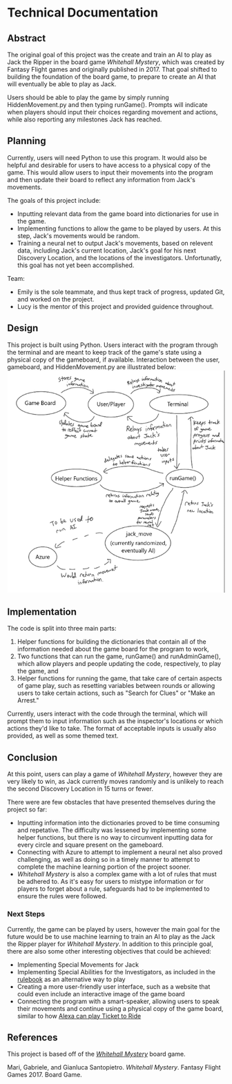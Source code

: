 # Technical Documentation

## Abstract
The original goal of this project was the create and train an AI to play as Jack the Ripper in the board game *Whitehall Mystery*, which was created by Fantasy Flight games and originally published in 2017. That goal shifted to building the foundation of the board game, to prepare to create an AI that will eventually be able to play as Jack.

Users should be able to play the game by simply running HiddenMovement.py and then typing runGame(). Prompts will indicate when players should input their choices regarding movement and actions, while also reporting any milestones Jack has reached.

## Planning
Currently, users will need Python to use this program. It would also be helpful and desirable for users to have access to a physical copy of the game. This would allow users to input their movements into the program and then update their board to reflect any information from Jack's movements.

The goals of this project include:
- Inputting relevant data from the game board into dictionaries for use in the game.
- Implementing functions to allow the game to be played by users. At this step, Jack's movements would be random.
- Training a neural net to output Jack's movements, based on relevent data, including Jack's current location, Jack's goal for his next Discovery Location, and the locations of the investigators. Unfortunatly, this goal has not yet been accomplished.

Team:
- Emily is the sole teammate, and thus kept track of progress, updated Git, and worked on the project.
- Lucy is the mentor of this project and provided guidence throughout.

## Design
This project is built using Python. Users interact with the program through the terminal and are meant to keep track of the game's state using a physical copy of the gameboard, if available. Interaction between the user, gameboard, and HiddenMovement.py are illustrated below:  
![map](map.PNG)

## Implementation
The code is split into three main parts:
1. Helper functions for building the dictionaries that contain all of the information needed about the game board for the program to work, 
2. Two functions that can run the game, runGame() and runAdminGame(), which allow players and people updating the code, respectively, to play the game, and
3. Helper functions for running the game, that take care of certain aspects of game play, such as resetting variables between rounds or allowing users to take certain actions, such as "Search for Clues" or "Make an Arrest."

Currently, users interact with the code through the terminal, which will prompt them to input information such as the inspector's locations or which actions they'd like to take. The format of acceptable inputs is usually also provided, as well as some themed text.

## Conclusion
At this point, users can play a game of *Whitehall Mystery*, however they are very likely to win, as Jack currently moves randomly and is unlikely to reach the second Discovery Location in 15 turns or fewer.

There were are few obstacles that have presented themselves during the project so far:
- Inputting information into the dictionaries proved to be time consuming and repetative. The difficulty was lessened by implementing some helper functions, but there is no way to circumvent inputting data for every circle and square present on the gameboard.
- Connecting with Azure to attempt to implement a neural net also proved challenging, as well as doing so in a timely manner to attempt to complete the machine learning portion of the project sooner.
- *Whitehall Mystery* is also a complex game with a lot of rules that must be adhered to. As it's easy for users to mistype information or for players to forget about a rule, safeguards had to be implemented to ensure the rules were followed.

### Next Steps
Currently, the game can be played by users, however the main goal for the future would be to use machine learning to train an AI to play as the Jack the Ripper player for *Whitehall Mystery*. In addition to this principle goal, there are also some other interesting objectives that could be achieved:
- Implementing Special Movements for Jack
- Implementing Special Abilities for the Investigators, as included in the [rulebook](https://images-cdn.fantasyflightgames.com/filer_public/78/b4/78b4b240-ec1d-416d-8486-970fb5a941c9/whitehall_mystery_rulebook_small_copy.pdf) as an alternative way to play
- Creating a more user-friendly user interface, such as a website that could even include an interactive image of the game board
- Connecting the program with a smart-speaker, allowing users to speak their movements and continue using a physical copy of the game board, similar to how [Alexa can play Ticket to Ride](https://www.amazon.com/Days-of-Wonder-Ticket-Ride/dp/B08178MR5M)

## References
This project is based off of the [*Whitehall Mystery*](https://www.fantasyflightgames.com/en/news/2017/6/9/va102-whitehall-mystery) board game.

Mari, Gabriele, and Gianluca Santopietro. *Whitehall Mystery*. Fantasy Flight Games 2017. Board Game.